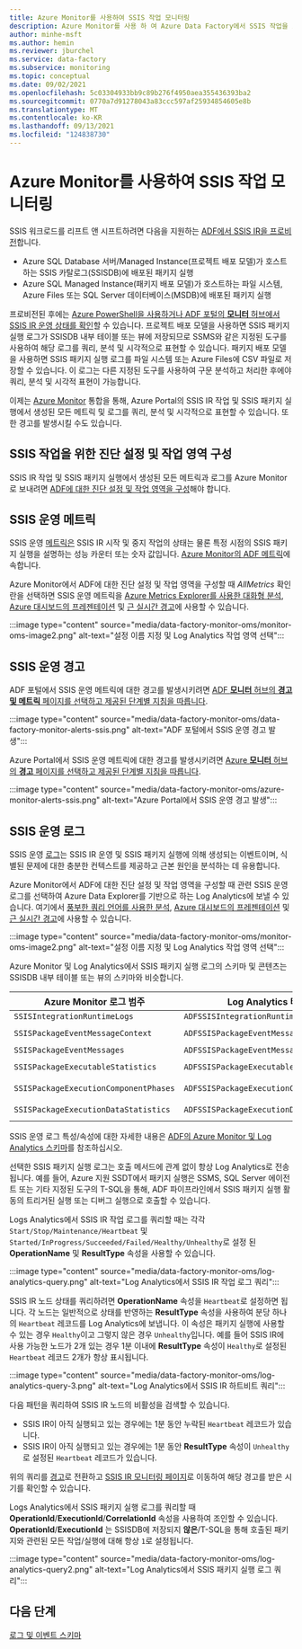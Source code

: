 ```yaml
---
title: Azure Monitor를 사용하여 SSIS 작업 모니터링
description: Azure Monitor를 사용 하 여 Azure Data Factory에서 SSIS 작업을 모니터링 하는 방법에 대해 알아봅니다.
author: minhe-msft
ms.author: hemin
ms.reviewer: jburchel
ms.service: data-factory
ms.subservice: monitoring
ms.topic: conceptual
ms.date: 09/02/2021
ms.openlocfilehash: 5c03304933bb9c89b276f4950aea355436393ba2
ms.sourcegitcommit: 0770a7d91278043a83ccc597af25934854605e8b
ms.translationtype: MT
ms.contentlocale: ko-KR
ms.lasthandoff: 09/13/2021
ms.locfileid: "124838730"
---
```

# <a name="monitor-ssis-operations-with-azure-monitor"></a>Azure Monitor를 사용하여 SSIS 작업 모니터링

SSIS 워크로드를 리프트 앤 시프트하려면 다음을 지원하는 [ADF에서 SSIS IR을 프로비전](./tutorial-deploy-ssis-packages-azure.md)합니다.

- Azure SQL Database 서버/Managed Instance(프로젝트 배포 모델)가 호스트하는 SSIS 카탈로그(SSISDB)에 배포된 패키지 실행
- Azure SQL Managed Instance(패키지 배포 모델)가 호스트하는 파일 시스템, Azure Files 또는 SQL Server 데이터베이스(MSDB)에 배포된 패키지 실행

프로비전된 후에는 [Azure PowerShell을 사용하거나 ADF 포털의 **모니터** 허브에서 SSIS IR 운영 상태를 확인](./monitor-integration-runtime.md#azure-ssis-integration-runtime)할 수 있습니다. 프로젝트 배포 모델을 사용하면 SSIS 패키지 실행 로그가 SSISDB 내부 테이블 또는 뷰에 저장되므로 SSMS와 같은 지정된 도구를 사용하여 해당 로그를 쿼리, 분석 및 시각적으로 표현할 수 있습니다. 패키지 배포 모델을 사용하면 SSIS 패키지 실행 로그를 파일 시스템 또는 Azure Files에 CSV 파일로 저장할 수 있습니다. 이 로그는 다른 지정된 도구를 사용하여 구문 분석하고 처리한 후에야 쿼리, 분석 및 시각적 표현이 가능합니다.

이제는 [Azure Monitor](../azure-monitor/data-platform.md) 통합을 통해, Azure Portal의 SSIS IR 작업 및 SSIS 패키지 실행에서 생성된 모든 메트릭 및 로그를 쿼리, 분석 및 시각적으로 표현할 수 있습니다. 또한 경고를 발생시킬 수도 있습니다.

## <a name="configure-diagnostic-settings-and-workspace-for-ssis-operations"></a>SSIS 작업을 위한 진단 설정 및 작업 영역 구성

SSIS IR 작업 및 SSIS 패키지 실행에서 생성된 모든 메트릭과 로그를 Azure Monitor로 보내려면 [ADF에 대한 진단 설정 및 작업 영역을 구성](monitor-configure-diagnostics.md)해야 합니다.

## <a name="ssis-operational-metrics"></a>SSIS 운영 메트릭

SSIS 운영 [메트릭은](../azure-monitor/essentials/data-platform-metrics.md) SSIS IR 시작 및 중지 작업의 상태는 물론 특정 시점의 SSIS 패키지 실행을 설명하는 성능 카운터 또는 숫자 값입니다. [Azure Monitor의 ADF 메트릭](monitor-metrics-alerts.md)에 속합니다.

Azure Monitor에서 ADF에 대한 진단 설정 및 작업 영역을 구성할 때 _AllMetrics_ 확인란을 선택하면 SSIS 운영 메트릭을 [Azure Metrics Explorer를 사용한 대화형 분석](../azure-monitor/essentials/metrics-getting-started.md), [Azure 대시보드의 프레젠테이션](../azure-monitor/app/tutorial-app-dashboards.md) 및 [근 실시간 경고](../azure-monitor/alerts/alerts-metric.md)에 사용할 수 있습니다.

:::image type="content" source="media/data-factory-monitor-oms/monitor-oms-image2.png" alt-text="설정 이름 지정 및 Log Analytics 작업 영역 선택":::

## <a name="ssis-operational-alerts"></a>SSIS 운영 경고

ADF 포털에서 SSIS 운영 메트릭에 대한 경고를 발생시키려면 [ADF **모니터** 허브의 **경고 및 메트릭** 페이지를 선택하고 제공된 단계별 지침을 따릅니다](./monitor-visually.md#alerts).

:::image type="content" source="media/data-factory-monitor-oms/data-factory-monitor-alerts-ssis.png" alt-text="ADF 포털에서 SSIS 운영 경고 발생":::

Azure Portal에서 SSIS 운영 메트릭에 대한 경고를 발생시키려면 [Azure **모니터** 허브의 **경고** 페이지를 선택하고 제공된 단계별 지침을 따릅니다](monitor-metrics-alerts.md).

:::image type="content" source="media/data-factory-monitor-oms/azure-monitor-alerts-ssis.png" alt-text="Azure Portal에서 SSIS 운영 경고 발생":::

## <a name="ssis-operational-logs"></a>SSIS 운영 로그

SSIS 운영 [로그](../azure-monitor/logs/data-platform-logs.md)는 SSIS IR 운영 및 SSIS 패키지 실행에 의해 생성되는 이벤트이며, 식별된 문제에 대한 충분한 컨텍스트를 제공하고 근본 원인을 분석하는 데 유용합니다. 

Azure Monitor에서 ADF에 대한 진단 설정 및 작업 영역을 구성할 때 관련 SSIS 운영 로그를 선택하여 Azure Data Explorer를 기반으로 하는 Log Analytics에 보낼 수 있습니다. 여기에서 [풍부한 쿼리 언어를 사용한 분석](../azure-monitor/logs/log-query-overview.md), [Azure 대시보드의 프레젠테이션](../azure-monitor/app/tutorial-app-dashboards.md) 및 [근 실시간 경고](../azure-monitor/alerts/alerts-log.md)에 사용할 수 있습니다.

:::image type="content" source="media/data-factory-monitor-oms/monitor-oms-image2.png" alt-text="설정 이름 지정 및 Log Analytics 작업 영역 선택":::

Azure Monitor 및 Log Analytics에서 SSIS 패키지 실행 로그의 스키마 및 콘텐츠는 SSISDB 내부 테이블 또는 뷰의 스키마와 비슷합니다.

| Azure Monitor 로그 범주          | Log Analytics 테이블                     | SSISDB 내부 테이블/뷰              |
| ------------------------------------- | ---------------------------------------- | ----------------------------------------- |
| `SSISIntegrationRuntimeLogs`          | `ADFSSISIntegrationRuntimeLogs`          |                                           |
| `SSISPackageEventMessageContext`      | `ADFSSISPackageEventMessageContext`      | `[internal].[event_message_context]`      |
| `SSISPackageEventMessages`            | `ADFSSISPackageEventMessages`            | `[internal].[event_messages]`             |
| `SSISPackageExecutableStatistics`     | `ADFSSISPackageExecutableStatistics`     | `[internal].[executable_statistics]`      |
| `SSISPackageExecutionComponentPhases` | `ADFSSISPackageExecutionComponentPhases` | `[internal].[execution_component_phases]` |
| `SSISPackageExecutionDataStatistics`  | `ADFSSISPackageExecutionDataStatistics`  | `[internal].[execution_data_statistics]`  |

SSIS 운영 로그 특성/속성에 대한 자세한 내용은 [ADF의 Azure Monitor 및 Log Analytics 스키마](monitor-schema-logs-events.md)를 참조하십시오.

선택한 SSIS 패키지 실행 로그는 호출 메서드에 관계 없이 항상 Log Analytics로 전송됩니다. 예를 들어, Azure 지원 SSDT에서 패키지 실행은 SSMS, SQL Server 에이전트 또는 기타 지정된 도구의 T-SQL을 통해, ADF 파이프라인에서 SSIS 패키지 실행 활동의 트리거된 실행 또는 디버그 실행으로 호출할 수 있습니다.

Logs Analytics에서 SSIS IR 작업 로그를 쿼리할 때는 각각 `Start/Stop/Maintenance/Heartbeat` 및 `Started/InProgress/Succeeded/Failed/Healthy/Unhealthy`로 설정 된 **OperationName** 및 **ResultType** 속성을 사용할 수 있습니다.

:::image type="content" source="media/data-factory-monitor-oms/log-analytics-query.png" alt-text="Log Analytics에서 SSIS IR 작업 로그 쿼리":::

SSIS IR 노드 상태를 쿼리하려면 **OperationName** 속성을 `Heartbeat`로 설정하면 됩니다. 각 노드는 일반적으로 상태를 반영하는 **ResultType** 속성을 사용하여 분당 하나의 `Heartbeat` 레코드를 Log Analytics에 보냅니다. 이 속성은 패키지 실행에 사용할 수 있는 경우 `Healthy`이고 그렇지 않은 경우 `Unhealthy`입니다. 예를 들어 SSIS IR에 사용 가능한 노드가 2개 있는 경우 1분 이내에 **ResultType** 속성이 `Healthy`로 설정된 `Heartbeat` 레코드 2개가 항상 표시됩니다.

:::image type="content" source="media/data-factory-monitor-oms/log-analytics-query-3.png" alt-text="Log Analytics에서 SSIS IR 하트비트 쿼리":::

다음 패턴을 쿼리하여 SSIS IR 노드의 비활성을 검색할 수 있습니다.

* SSIS IR이 아직 실행되고 있는 경우에는 1분 동안 누락된 `Heartbeat` 레코드가 있습니다.
* SSIS IR이 아직 실행되고 있는 경우에는 1분 동안 **ResultType** 속성이 `Unhealthy`로 설정된 `Heartbeat` 레코드가 있습니다.

위의 쿼리를 [경고](../azure-monitor/alerts/alerts-unified-log.md)로 전환하고 [SSIS IR 모니터링 페이지](monitor-integration-runtime.md#monitor-the-azure-ssis-integration-runtime-in-azure-portal)로 이동하여 해당 경고를 받은 시기를 확인할 수 있습니다.

Logs Analytics에서 SSIS 패키지 실행 로그를 쿼리할 때 **OperationId**/**ExecutionId**/**CorrelationId** 속성을 사용하여 조인할 수 있습니다. **OperationId**/**ExecutionId** 는 SSISDB에 저장되지 **않은**/T-SQL을 통해 호출된 패키지와 관련된 모든 작업/실행에 대해 항상 `1`로 설정됩니다.

:::image type="content" source="media/data-factory-monitor-oms/log-analytics-query2.png" alt-text="Log Analytics에서 SSIS 패키지 실행 로그 쿼리":::

## <a name="next-steps"></a>다음 단계

[로그 및 이벤트 스키마](monitor-schema-logs-events.md)

